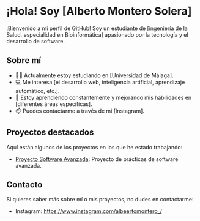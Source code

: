 # ¡Hola! Soy [Alberto Montero Solera]

¡Bienvenido a mi perfil de GitHub! Soy un estudiante de [ingeniería de la Salud, especialidad en Bioinformática] apasionado por la tecnología y el desarrollo de software.

## Sobre mí

- 👨‍🎓 Actualmente estoy estudiando en [Universidad de Málaga].
- 💻 Me interesa [el desarrollo web, inteligencia artificial, aprendizaje automático, etc.].
- 🌱 Estoy aprendiendo constantemente y mejorando mis habilidades en [diferentes áreas específicas].
- 📫 Puedes contactarme a través de mi [Instagram].

## Proyectos destacados

Aquí están algunos de los proyectos en los que he estado trabajando:

- [Proyecto Software Avanzada](): Proyecto de prácticas de software avanzada.

## Contacto

Si quieres saber más sobre mí o mis proyectos, no dudes en contactarme:

- Instagram: https://www.instagram.com/albeertomontero_/
